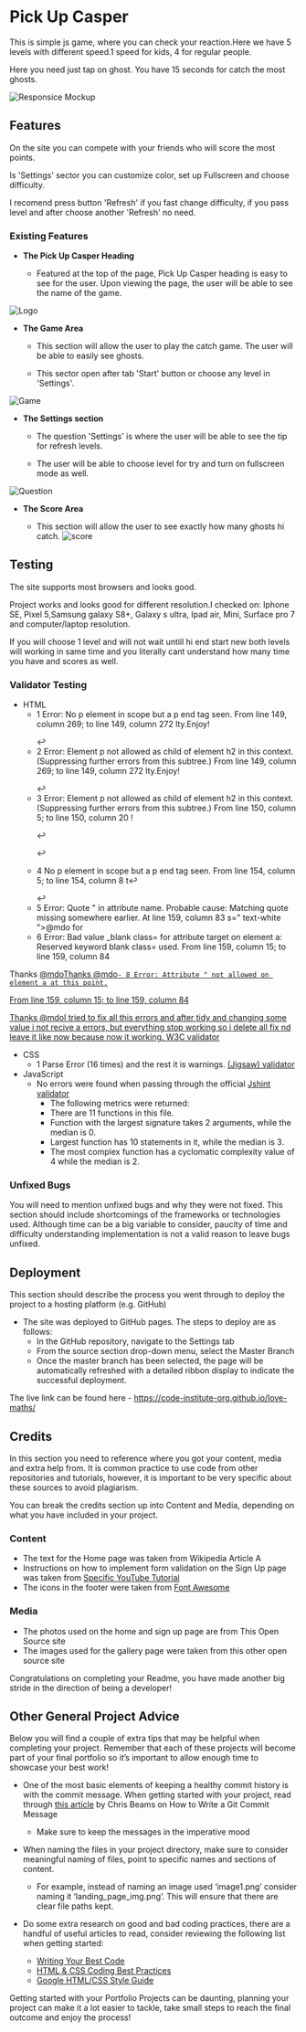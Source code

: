 # Pick Up Casper

This is simple js game, where you can check your reaction.Here we have 5 levels with different speed.1 speed for kids, 4 for regular people.

Here you need just tap on ghost. You have 15 seconds for catch the most ghosts.

![Responsice Mockup](media/1.png)

## Features 

On the site you can compete with your friends who will score the most points.

Is 'Settings' sector you can customize color, set up Fullscreen and choose difficulty.

I recomend press button 'Refresh' if you fast change difficulty, if you pass level and after choose another 'Refresh' no need.

### Existing Features

- __The Pick Up Casper Heading__

  - Featured at the top of the page, Pick Up Casper  heading is easy to see for the user. Upon viewing the page, the user will be able to see the name of the game.

![Logo](media/2.png)

- __The Game Area__

  - This section will allow the user to play the catch game. The user will be able to easily see ghosts.

  - This sector open after tab 'Start' button or choose any level in 'Settings'. 

![Game](media/3.png)

- __The Settings section__

  - The question 'Settings' is where the user will be able to see the tip for refresh levels.

  - The user will be able to choose level for try and turn on fullscreen mode as well. 

![Question](media/4.png)

- __The Score Area__

  - This section will allow the user to see exactly how many ghosts hi catch.
![score](media/5.png)


## Testing 

The site supports most browsers and looks good.

Project works and looks good for different resolution.I checked on: Iphone SE, Pixel 5,Samsung galaxy S8+, Galaxy s ultra, Ipad air, Mini, Surface pro 7 and computer/laptop resolution. 

If you will choose 1 level and will not wait untill hi end start new both levels will working in same time and you literally cant understand how many time you have and scores as well.

### Validator Testing 

- HTML
    - 1 Error: No p element in scope but a p end tag seen.
From line 149, column 269; to line 149, column 272
lty.Enjoy!</p>↩    
    - 2 Error: Element p not allowed as child of element h2 in this context. (Suppressing further errors from this subtree.)
From line 149, column 269; to line 149, column 272
lty.Enjoy!</p>↩  
    - 3 Error: Element p not allowed as child of element h2 in this context. (Suppressing further errors from this subtree.)
From line 150, column 5; to line 150, column 20
!</p>↩    <p class="lead">↩
    - 4 No p element in scope but a p end tag seen.
From line 154, column 5; to line 154, column 8
t</a>↩    </p>↩  
    - 5 Error: Quote " in attribute name. Probable cause: Matching quote missing somewhere earlier.
At line 159, column 83
s=" text-white ">@mdo</a> for 
    - 6 Error: Bad value _blank class= for attribute target on element a: Reserved keyword blank class= used.
From line 159, column 15; to line 159, column 84
<p>Thanks <a href="https://twitter.com/mdo" target="_blank class=" text-white ">@mdo</
    - 7 Error: Attribute text-white not allowed on element a at this point.
From line 159, column 15; to line 159, column 84
<p>Thanks <a href="https://twitter.com/mdo" target="_blank class=" text-white ">@mdo</

    - 8 Error: Attribute " not allowed on element a at this point.

From line 159, column 15; to line 159, column 84

<p>Thanks <a href="https://twitter.com/mdo" target="_blank class=" text-white ">@mdo</

I tried to fix all this errors and after tidy and changing some value i not recive a errors, but everything stop working so i delete all fix nd leave it like now because now it working.
     [W3C validator](https://validator.w3.org/nu/?doc=https%3A%2F%2Freadytow0rk.github.io%2FPick-Up-Casper-reaction-check-%2F)
- CSS
    - 1 Parse Error (16 times) and the rest it is warnings.
     [(Jigsaw) validator](https://jigsaw.w3.org/css-validator/validator?uri=https%3A%2F%2Freadytow0rk.github.io%2FPick-Up-Casper-reaction-check-%2F&profile=css3svg&usermedium=all&warning=1&vextwarning=&lang=en)
- JavaScript
    - No errors were found when passing through the official [Jshint validator](https://jshint.com/)
      - The following metrics were returned: 
      - There are 11 functions in this file.
      - Function with the largest signature takes 2 arguments, while the median is 0.
      - Largest function has 10 statements in it, while the median is 3.
      - The most complex function has a cyclomatic complexity value of 4 while the median is 2.

### Unfixed Bugs

You will need to mention unfixed bugs and why they were not fixed. This section should include shortcomings of the frameworks or technologies used. Although time can be a big variable to consider, paucity of time and difficulty understanding implementation is not a valid reason to leave bugs unfixed. 

## Deployment

This section should describe the process you went through to deploy the project to a hosting platform (e.g. GitHub) 

- The site was deployed to GitHub pages. The steps to deploy are as follows: 
  - In the GitHub repository, navigate to the Settings tab 
  - From the source section drop-down menu, select the Master Branch
  - Once the master branch has been selected, the page will be automatically refreshed with a detailed ribbon display to indicate the successful deployment. 

The live link can be found here - https://code-institute-org.github.io/love-maths/


## Credits 

In this section you need to reference where you got your content, media and extra help from. It is common practice to use code from other repositories and tutorials, however, it is important to be very specific about these sources to avoid plagiarism. 

You can break the credits section up into Content and Media, depending on what you have included in your project. 

### Content 

- The text for the Home page was taken from Wikipedia Article A
- Instructions on how to implement form validation on the Sign Up page was taken from [Specific YouTube Tutorial](https://www.youtube.com/)
- The icons in the footer were taken from [Font Awesome](https://fontawesome.com/)

### Media

- The photos used on the home and sign up page are from This Open Source site
- The images used for the gallery page were taken from this other open source site


Congratulations on completing your Readme, you have made another big stride in the direction of being a developer! 

## Other General Project Advice

Below you will find a couple of extra tips that may be helpful when completing your project. Remember that each of these projects will become part of your final portfolio so it’s important to allow enough time to showcase your best work! 

- One of the most basic elements of keeping a healthy commit history is with the commit message. When getting started with your project, read through [this article](https://chris.beams.io/posts/git-commit/) by Chris Beams on How to Write  a Git Commit Message 
  - Make sure to keep the messages in the imperative mood 

- When naming the files in your project directory, make sure to consider meaningful naming of files, point to specific names and sections of content.
  - For example, instead of naming an image used ‘image1.png’ consider naming it ‘landing_page_img.png’. This will ensure that there are clear file paths kept. 

- Do some extra research on good and bad coding practices, there are a handful of useful articles to read, consider reviewing the following list when getting started:
  - [Writing Your Best Code](https://learn.shayhowe.com/html-css/writing-your-best-code/)
  - [HTML & CSS Coding Best Practices](https://medium.com/@inceptiondj.info/html-css-coding-best-practice-fadb9870a00f)
  - [Google HTML/CSS Style Guide](https://google.github.io/styleguide/htmlcssguide.html#General)

Getting started with your Portfolio Projects can be daunting, planning your project can make it a lot easier to tackle, take small steps to reach the final outcome and enjoy the process! 
